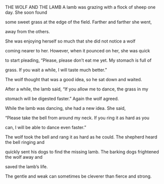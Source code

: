 


THE WOLF AND THE LAMB
A lamb was grazing with a flock of sheep one day. She soon found

some sweet grass at the edge of the field. Farther and farther she went,

away from the others.

She was enjoying herself so much that she did not notice a wolf

coming nearer to her. However, when it pounced on her, she was quick

to start pleading, “Please, please don’t eat me yet. My stomach is full
of

grass. If you wait a while, I will taste much better.”

The wolf thought that was a good idea, so he sat down and waited.

After a while, the lamb said, “If you allow me to dance, the grass in my

stomach will be digested faster.” Again the wolf agreed.

While the lamb was dancing, she had a new idea. She said,

“Please take the bell from around my neck. If you ring it as hard as you

can, I will be able to dance even faster.”

The wolf took the bell and rang it as hard as he could. The shepherd
heard the bell ringing and

quickly sent his dogs to find the missing lamb. The barking dogs
frightened the wolf away and

saved the lamb’s life.

The gentle and weak can sometimes be cleverer than fierce and strong.


